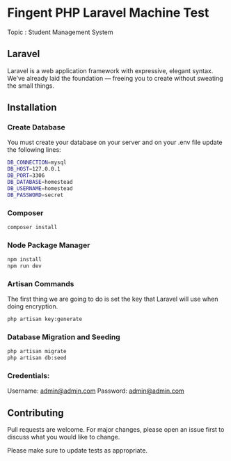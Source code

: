 # Fingent PHP Laravel Machine Test

Topic : Student Management System

## Laravel

Laravel is a web application framework with expressive, elegant syntax. We’ve already laid the foundation — freeing you to create without sweating the small things.

## Installation

### Create Database

You must create your database on your server and on your .env file update the following lines:

```bash
DB_CONNECTION=mysql
DB_HOST=127.0.0.1
DB_PORT=3306
DB_DATABASE=homestead
DB_USERNAME=homestead
DB_PASSWORD=secret
```

### Composer

```bash
composer install
```

### Node Package Manager

```bash
npm install
npm run dev
```

### Artisan Commands

The first thing we are going to do is set the key that Laravel will use when doing encryption.

```bash
php artisan key:generate
```

### Database Migration and Seeding

```bash
php artisan migrate
php artisan db:seed
```

### Credentials:

Username: admin@admin.com
Password: admin@admin.com

## Contributing
Pull requests are welcome. For major changes, please open an issue first to discuss what you would like to change.

Please make sure to update tests as appropriate.
